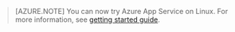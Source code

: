 > [AZURE.NOTE] You can now try Azure App Service on Linux. For more information, see [getting started guide](/documentation/articles/app-service-linux-readme/).
